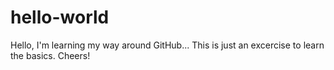# hello-world

Hello, I'm learning my way around GitHub...
This is just an excercise to learn the basics.
Cheers!
